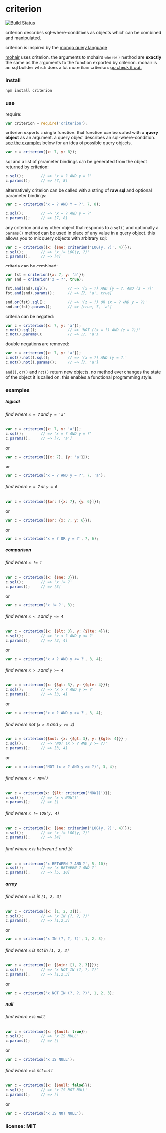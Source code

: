 # criterion

[![Build Status](https://travis-ci.org/snd/criterion.png)](https://travis-ci.org/snd/criterion)

criterion describes sql-where-conditions as objects which can be combined
and manipulated.

criterion is inspired by the [mongo query language](http://www.mongodb.org/display/DOCS/Advanced+Queries)

[mohair](https://github.com/snd/mohair) uses criterion.
the arguments to mohairs `where()` method are **exactly** the same as the arguments to the function exported by criterion.
mohair is an sql builder which does a lot more than criterion: [go check it out.](https://github.com/snd/mohair)

### install

```
npm install criterion
```

### use

require:

```javascript
var criterion = require('criterion');
```

criterion exports a single function.
that function can be called with a **query object** as an argument.
a query object describes an sql-where-condition.
[see the examples](#examples) below for an idea of possible query objects.

```javascript
var c = criterion({x: 7, y: 8});
```

sql and a list of parameter bindings can be generated from the object returned by criterion:

```javascript
c.sql();        // => 'x = ? AND y = ?'
c.params();     // => [7, 8]
```

alternatively criterion can be called with a string of **raw sql** and optional parameter bindings:

```javascript
var c = criterion('x = ? AND Y = ?', 7, 8);

c.sql();        // => 'x = ? AND y = ?'
c.params();     // => [7, 8]
```

any criterion and any other object that responds to a `sql()` and optionally a `params()` method can
be used in place of any value in a query object.
this allows you to mix query objects with arbitrary sql:

```javascript
var c = criterion({x: {$ne: criterion('LOG(y, ?)', 4)}});
c.sql();        // => 'x != LOG(y, ?)'
c.params();     // => [4]
```

criteria can be combined:

```javascript
var fst = criterion({x: 7, y: 'a'});
var snd = criterion('z = ?', true);

fst.and(snd).sql();         // => '(x = ?) AND (y = ?) AND (z = ?)'
fst.and(snd).params();      // => [7, 'a', true]

snd.or(fst).sql();          // => '(z = ?) OR (x = ? AND y = ?)'
snd.or(fst).params();       // => [true, 7, 'a']
```

criteria can be negated:

```javascript
var c = criterion({x: 7, y: 'a'});
c.not().sql();              // => 'NOT ((x = ?) AND (y = ?))'
c.not().params();           // => [7, 'a']
```

double negations are removed:

```javascript
var c = criterion({x: 7, y: 'a'});
c.not().not().sql();        // => '(x = ?) AND (y = ?)'
c.not().not().params();     // => [7, 'a']
```

`and()`, `or()` and `not()` return new objects.
no method ever changes the state of the object it is called on.
this enables a functional programming style.

### examples

##### logical

###### find where `x = 7` and `y = 'a'`

```javascript
var c = criterion({x: 7, y: 'a'});
c.sql();        // => 'x = ? AND y = ?'
c.params();     // => [7, 'a']
```
or
```javascript
var c = criterion([{x: 7}, {y: 'a'}]);
```
or
```javascript
var c = criterion('x = ? AND y = ?', 7, 'a');
```

###### find where `x = 7` or `y = 6`

```javascript
var c = criterion({$or: [{x: 7}, {y: 6}]});
```
or
```javascript
var c = criterion({$or: {x: 7, y: 6}});
```
or
```javascript
var c = criterion('x = ? OR y = ?', 7, 6);
```

##### comparison

###### find where `x != 3`

```javascript
var c = criterion({x: {$ne: 3}});
c.sql();        // => 'x != ?'
c.params();     // => [3]
```
or
```javascript
var c = criterion('x != ?', 3);
```

###### find where `x < 3` and `y <= 4`

```javascript
var c = criterion({x: {$lt: 3}, y: {$lte: 4}});
c.sql();        // => 'x < ? AND y <= ?'
c.params();     // => [3, 4]
```
or
```javascript
var c = criterion('x < ? AND y <= ?', 3, 4);
```

###### find where `x > 3` and `y >= 4`

```javascript
var c = criterion({x: {$gt: 3}, y: {$gte: 4}});
c.sql();        // => 'x > ? AND y >= ?'
c.params();     // => [3, 4]
```
or
```javascript
var c = criterion('x > ? AND y >= ?', 3, 4);
```

###### find where not (`x > 3` and `y >= 4`)

```javascript
var c = criterion({$not: {x: {$gt: 3}, y: {$gte: 4}}});
c.sql();        // => 'NOT (x > ? AND y >= ?)'
c.params();     // => [3, 4]
```
or
```javascript
var c = criterion('NOT (x > ? AND y >= ?)', 3, 4);
```

###### find where `x < NOW()`

```javascript
var c = criterion(x: {$lt: criterion('NOW()')});
c.sql();        // => 'x < NOW()'
c.params();     // => []
```

###### find where `x != LOG(y, 4)`

```javascript
var c = criterion({x: {$ne: criterion('LOG(y, ?)', 4)}});
c.sql();        // => 'x != LOG(y, ?)'
c.params();     // => [4]
```

###### find where `x` is between `5` and `10`

```javascript
var c = criterion('x BETWEEN ? AND ?', 5, 10);
c.sql();        // => 'x BETWEEN ? AND ?'
c.params();     // => [5, 10]
```

##### array

###### find where `x` is in `[1, 2, 3]`

```javascript
var c = criterion({x: [1, 2, 3]});
c.sql();        // => 'x IN (?, ?, ?)'
c.params();     // => [1,2,3]
```
or
```javascript
var c = criterion('x IN (?, ?, ?)', 1, 2, 3);
```

###### find where `x` is not in `[1, 2, 3]`

```javascript
var c = criterion({x: {$nin: [1, 2, 3]}});
c.sql();        // => 'x NOT IN (?, ?, ?)'
c.params();     // => [1,2,3]
```
or
```javascript
var c = criterion('x NOT IN (?, ?, ?)', 1, 2, 3);
```

##### null

###### find where `x` is `null`

```javascript
var c = criterion({x: {$null: true});
c.sql();        // => 'x IS NULL'
c.params();     // => []
```
or
```javascript
var c = criterion('x IS NULL');
```

###### find where `x` is not `null`

```javascript
var c = criterion({x: {$null: false}});
c.sql();        // => 'x IS NOT NULL'
c.params();     // => []
```
or
```javascript
var c = criterion('x IS NOT NULL');
```

### license: MIT

